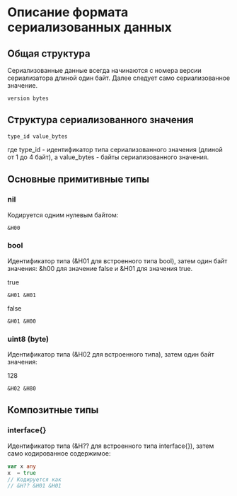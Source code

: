 # Описание формата сериализованных данных

## Общая структура

Сериализованные данные всегда начинаются с номера версии сериализатора длиной один байт.
Далее следует само сериализованное значение.

```
version bytes
```

## Структура сериализованного значения 

```
type_id value_bytes
```

где type_id - идентификатор типа сериализованного значения (длиной от 1 до 4 байт),
а value_bytes - байты сериализованного значения.

## Основные примитивные типы

### nil

Кодируется одним нулевым байтом:

```
&H00
```

### bool

Идентификатор типа (&H01 для встроенного типа bool), затем один байт значения: 
&h00 для значение false и &H01 для значения true. 

true
```
&H01 &H01
```

false
```
&H01 &H00
```

### uint8 (byte)

Идентификатор типа (&H02 для встроенного типа), затем один байт значения:

128
```
&H02 &H80
```

## Композитные типы

### interface{}

Идентификатор типа (&H?? для встроенного типа interface{}), затем само кодированное содержимое:

```go
var x any
x  = true
// Кодируется как
// &H?? &H01 &H01
```